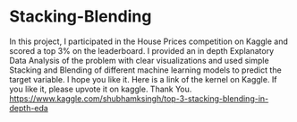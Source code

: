 # Stacking-Blending
In this project, I participated in the House Prices competition on Kaggle and scored a top 3% on the leaderboard.
I provided an in depth Explanatory Data Analysis of the problem with clear visualizations and used simple Stacking and Blending of different machine learning models to predict the target variable.
I hope you like it.
Here is a link of the kernel on Kaggle. If you like it, please upvote it on kaggle.
Thank You.
https://www.kaggle.com/shubhamksingh/top-3-stacking-blending-in-depth-eda
